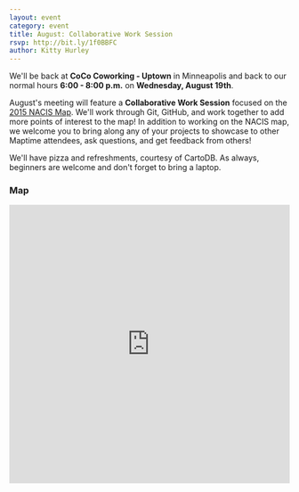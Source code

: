 ```yaml
---
layout: event
category: event
title: August: Collaborative Work Session
rsvp: http://bit.ly/1f0BBFC
author: Kitty Hurley
---
```


We'll be back at **CoCo Coworking - Uptown** in Minneapolis and back to our normal hours **6:00 - 8:00 p.m.** on **Wednesday, August 19th**.

August's meeting will feature a **Collaborative Work Session** focused on the [2015 NACIS Map](http://maptimemsp.github.io/nacis2015-map). We'll work through Git, GitHub, and work together to add more points of interest to the map! In addition to working on the NACIS map, we welcome you to bring along any of your projects to showcase to other Maptime attendees, ask questions, and get feedback from others! 

We'll have pizza and refreshments, courtesy of CartoDB. As always, beginners are welcome and don't forget to bring a laptop.

### Map

<iframe width='100%' height='500px' frameBorder='0' src='https://a.tiles.mapbox.com/v4/hockeyduck30.n4c170co/attribution,zoompan,zoomwheel.html?access_token=pk.eyJ1IjoiaG9ja2V5ZHVjazMwIiwiYSI6InE4cmFHNlUifQ.X5m_TSatNjZs6Vc7B3_m2A'></iframe>
